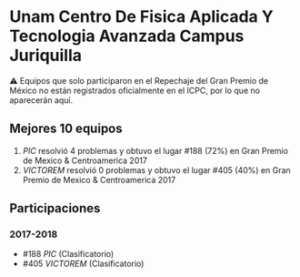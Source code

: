 # Unam Centro De Fisica Aplicada Y Tecnologia Avanzada Campus Juriquilla

:warning: Equipos que solo participaron en el Repechaje del Gran Premio de México no están registrados oficialmente en el ICPC, por lo que no aparecerán aquí.

## Mejores 10 equipos

1. _PIC_ resolvió 4 problemas y obtuvo el lugar #188 (72%) en Gran Premio de Mexico & Centroamerica 2017
1. _VICTOREM_ resolvió 0 problemas y obtuvo el lugar #405 (40%) en Gran Premio de Mexico & Centroamerica 2017

## Participaciones

### 2017-2018

- #188 _PIC_ (Clasificatorio)
- #405 _VICTOREM_ (Clasificatorio)



